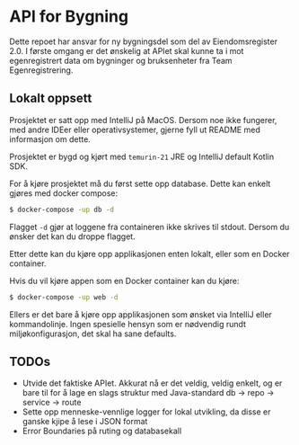 # API for Bygning

Dette repoet har ansvar for ny bygningsdel som del av Eiendomsregister 2.0. I første omgang er det ønskelig at APIet
skal kunne ta i mot egenregistrert data om bygninger og bruksenheter fra Team Egenregistrering.

## Lokalt oppsett

Prosjektet er satt opp med IntelliJ på MacOS. Dersom noe ikke fungerer, med andre IDEer eller operativsystemer, gjerne
fyll ut README med informasjon om dette.

Prosjektet er bygd og kjørt med `temurin-21` JRE og IntelliJ default Kotlin SDK.

For å kjøre prosjektet må du først sette opp database. Dette kan enkelt gjøres med docker compose:

```sh
$ docker-compose -up db -d
```

Flagget `-d` gjør at loggene fra containeren ikke skrives til stdout. Dersom du ønsker det kan du droppe flagget.

Etter dette kan du kjøre opp applikasjonen enten lokalt, eller som en Docker container.

Hvis du vil kjøre appen som en Docker container kan du kjøre:

```sh
$ docker-compose -up web -d
```

Ellers er det bare å kjøre opp applikasjonen som ønsket via IntelliJ eller kommandolinje. Ingen spesielle hensyn som er
nødvendig rundt miljøkonfigurasjon, det skal ha sane defaults.

## TODOs

* Utvide det faktiske APIet. Akkurat nå er det veldig, veldig enkelt, og er bare til for å lage en slags struktur med
  Java-standard db -> repo -> service -> route
* Sette opp menneske-vennlige logger for lokal utvikling, da disse er ganske kjipe å lese i JSON format
* Error Boundaries på ruting og databasekall